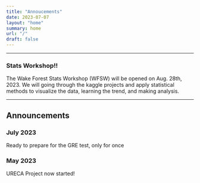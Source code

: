 ```yaml
---
title: "Annoucements"
date: 2023-07-07
layout: "home"
summary: home
url: "/"
draft: false
---
```


---
### Stats Workshop!!

The Wake Forest Stats Workshop (WFSW) will be opened on Aug. 28th, 2023. We will going through the kaggle projects and apply statistical methods to visualize the data, learning the trend, and making analysis. 

---


## Announcements


### July 2023
Ready to prepare for the GRE test, only for once

### May 2023
URECA Project now started!

<!-- url: "/home/" -->
